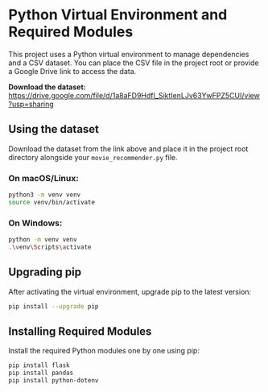 # Python Virtual Environment and Required Modules

This project uses a Python virtual environment to manage dependencies and a CSV dataset. You can place the CSV file in the project root or provide a Google Drive link to access the data.

**Download the dataset:**  
https://drive.google.com/file/d/1a8aFD9HdfI_SiktIenLJv63YwFPZ5CUI/view?usp=sharing

## Using the dataset
Download the dataset from the link above and place it in the project root directory alongside your `movie_recommender.py` file.


### On macOS/Linux:
```bash
python3 -m venv venv
source venv/bin/activate
```

### On Windows:
```bash
python -m venv venv
.\venv\Scripts\activate
```

## Upgrading pip

After activating the virtual environment, upgrade pip to the latest version:
```bash
pip install --upgrade pip
```

## Installing Required Modules

Install the required Python modules one by one using pip:
```bash
pip install flask
pip install pandas
pip install python-dotenv
```